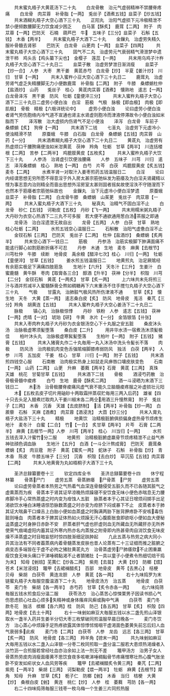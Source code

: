 <!-- { "loadSidebar": true } -->
　　共末蜜丸梧子大黄茋汤下二十丸
　　白龙骨散　治元气虚弱精神不禁腰脊疼痛
　　白龙骨　肉苁蓉　补骨脂【一两】　兎丝子【酒煮五钱】韭菜子【炒五钱】
　　共末酒糊丸梧子大空心酒下三十丸
　　正阳丸　治阳气虚损下元冷极精泄不禁小便频数腰脚无力饮食减少困乏
　　白马茎【酥炙】　鹿茸【二两】　附子　肉苁蓉【一两】巴防天　石楠　葫芦巴　牛　五味子【三分】韭菜子　石斛【五钱】　木香【两半】
　　共末蜜丸梧子大酒下二十丸
　　金鏁丸　治虚劳失精久服补骨髓去肾邪
　　巴防天　白龙骨　山茰肉【一两】　韭菜子【四两】
　　共末蜜丸梧子大空心酒下三十丸
　　固气不二丸　治虚劳元气衰弱精气滑泄梦中遗泄干柿　鸡头舌【鸡头纂下尖也】　金樱子　莲蕊【一两】
　　共末用乌鸡子汁杵丸梧子大空心酒下二十丸日二
　　韭菜子散　治虚劳梦泄日渐消瘦
　　韭菜子【炒一合】　人参　大枣　黒干姜　黄茋赤芍　白龙骨【炒】　半夏【姜汁炒】　川归　甘草【一两】
　　共末入蜜杵小豆大空心酒下三十丸日二
　　鹿茸丸　治虚劳肾气虚乏失精腰脚无力小便数鹿茸　补骨脂【二两】　附子　牛膝　桑螵蛸杜仲【盐酒炒】　山药　　兎丝子　桂心　黄茋肉苁蓉【酒煮】　懐熟地　逺志【一两】　白龙骨泽泻　黒干姜　防风　牡蛎【童便淬三分】
　　共末入蜜杵丸梧子大空心酒下二三十丸日二虚劳小便白浊　白淫　筋极　气极　脉极【即血极】　肉极【即肌极】　骨极　精极【六极详统论中】
　　虚劳小便白浊
　　论曰虚劳小便白浊者肾气劳伤胞络内冷气道不宣通也肾主水肾虚则胞冷而津液停滞故令小便白浊如米脂而下
　　泽泻散　治大虚损内伤肾气不足小便浊
　　泽泻　白龙骨　车前子　桑螵蛸【炙】　狗脊【一两】
　　共末酒下二钱
　　七圣丸　治虚劳下元虚冷小便浊精滑不禁
　　原蚕蛾　牛膝　白石脂　白龙骨　桑螵蛸【五钱】肉苁蓉　山药【一分】
　　共末酒煮糊丸梧子大空心酒下二十丸日二
　　黄茋丸　治虚劳有热虚烦口干腰胯痛便浊如米泔黄茋　茯神　羚角　牡蛎　甘草【两半】　川连括楼根【二两】　苦参【二两半】　鸡膍胵黄皮【五枚炙】
　　共末入蜜杵丸梧子大饮下三十丸
　　人参汤　治肾虚引饮便浊腰痛
　　人参　五味子　川芎　川归　逺志　泽泻桑螵蛸　桂心　熟地【一两】　白芍　片芩　白茯　鸡膍胵黄皮【炙五钱】　麦冬【二两】
　　水煮羊肾一对取汁入姜枣煎药五钱温服日二
　　白淫
　　论曰内经谓思想无穷所愿不得意淫于外入房太甚宗筋弛纵发为筋痿及为白淫夫肾藏精以悭为事志意内治则精全而啬出思想外淫房室太甚则固者摇矣故使淫泆不守随溲而下也然本于筋痿者宗筋弛纵故也
　　金鏁丸　治下元虚冷小便白淫梦遗
　　原蚕蛾　韭菜子　补骨脂【二两】　白龙骨牛膝　桑螵蛸　山茱茰　兎丝子　肉苁蓉【一两】
　　共末入蜜丸梧子大酒下三十丸
　　秘真丸　治精气不固白淫不止
　　白龙骨　砂仁【五钱】　诃勒皮【五枚】　丹砂【飞一两】
　　共末用糯米粥丸梧子大丹砂为衣空心热酒下二三丸不可多服　若大便不通欲通用葱白汤茶服之即通
　　龙骨汤　治白淫遗泄无故自出
　　龙骨【五两】　人参　白茯　甘草　熟地　桂心牡蛎【二两】
　　水煎五钱空心温服日二
　　石斛散　治阳气虚惫白淫不止
　　金钗石斛【三两】　巴防天　兎丝子【二两】　杜仲【盐酒炒】　桑螵蛸【炙两半】
　　共末空心酒下一钱日二
　　筋极
　　丹参汤　治筋实极脚下肿满面痛不能逺行脚心如割筋断折痛不可忍
　　丹参　木通　生地　麦冬　麻黄【去根节】　川芎杜仲　牛膝　续断　地骨皮　禹余粮【醋淬七次】桂心　川归【一两】　牡蛎【童便淬】　甘草【五钱】
　　姜水煎五钱温服日二
　　地黄煎丸　治足厥隂经有余筋实极足下满痛四肢筋急
　　生地汁【六升】　天冬汁【三升】　生姜汁　白蜜鹿髓　黄牛酥　枣肉【取膏各三合】　醇酒【升半】　茯神【分半】　枳殻　川芎【二分】　金钗石斛　黄茋【一两炙】　甘草【炙一两】
　　上六味共末先将煎三汁与酒并煎减半入蜜髓酥膏仝熬如稠糖再下六末重汤不住手搅匀丸梧子大空心酒下三十丸
　　气极
　　甘露丸　治肺脏气极风热所伤津液不通
　　甘草【炙】　懐生地　天冬　大黄【蒸一两】　逺志桑白皮【炙】　防风　地骨皮　羗活　秦芃【三分】羚角　胡黄连【五钱】
　　共末入蜜杵丸梧子大空心姜汤下二十丸日二
　　脉极
　　镇心丸　治脉极惊悸
　　丹砂　铁粉　人参　逺志【五钱】　茯神【一两】虎晴【一对】　琥珀【研】　牛黄　氷片【一分】　金箔银箔【卄张】
　　共末入枣肉杵丸梧子大丹砂为衣金银汤空心下十丸服之安五脏
　　桑皮沐头汤　治脉极虚寒须髪堕落
　　桑白皮【二升】
　　用井华水渍一宿煮汤沐须髪极佳
　　柏叶沐头丸　治脉极虚寒鬂髪堕落
　　生柏叶【一两】　附子【五钱】　猪膏【五钱】
　　共末入猪膏丸作二十丸毎用一丸入沐汤中洗头令髪长不落
　　肉极
　　防风汤　治肉极肌肉变色舌强隂缩脚膝疼弱防风　独活　白茯【两半】　人参　川芎　五加皮　干姜　桂心　甘草　川归【一两】　附子【五钱】
　　共末酒煎四钱空心服
　　石南散　治肉极实热身上如鼠走风痹唇口壊皮肤变色
　　石南【一两】　山药【二两】　山茰　升麻　萎蕤【两半】石膏　黄茋【三两】　真珠　天雄　桃花　甘菊甘草【五钱】
　　共末酒下二钱
　　骨极
　　酒浸芍药散　治骨极骨髓中痠疼
　　白芍　生地　鹿骨【酥炙二两】
　　酒一斗浸晒为末酒下三钱日二
　　木汤　治骨极腰脊痠痛风虚气衰不能久立脑髓痠疼服之补虚损壮元阳
　　木【五枚去皮子切片用硇砂十两取霜拌蒸収贮毎用三两入后药】　雄雀【四十只去头足入醋煮烂取肉入干姜川椒末各二两仝用酒三升慢熬膏】　附子　兎丝子【三两】　木香　沉香　天雄【去皮脐制】　活【两半】补骨脂【炒一两】　白蒺藜　石斛　天麻【酒煮】　肉苁蓉【酒浸洗】　大茴【炒三分】
　　共末入膏丸梧子大盐汤下三十丸
　　精极
　　地黄饮　治精极脏腑俱损偏身虚热骨节烦疼生地汁　麦冬汁　白蜜【二合】　竹【一合】　炙甘草【两半】　片芩　石膏【二两半】　麻黄【去根节一两】人参　川芎【两半】　桂心　川当归【一两】
　　水煎五钱去滓入汁蜜竹分二服
　　地黄煎　治精极脏腑虚羸骨节烦疼精泄不止益气养神驻顔色调血脉
　　生地汁【五升】　白酒【一斗仝汁熬成膏】　巴防天　鹿茸桑螵蛸【炙】　肉豆蔲　附子　黄茋【蜜炙一两】　蛇牀子　石斛　补骨脂【炒】　青木香　陈皮　牛膝五味子【三分】　沉香　枳殻【去白炒】　荜沉茄【五钱】肉苁蓉【二两】
　　共末入地黄膏为丸如梧桐子大酒下三十丸















　　圣济总録纂要卷十三
　　钦定四库全书
　　圣济总録纂要卷十四
　　休宁程林纂
　　骨蒸尸门
　　虚劳五蒸　骨蒸肺痿　尸骨蒸　尸劳
　　虚劳五蒸
　　论曰虚劳骨蒸者本热劳之气热着气血深连骨髓侵受五脏久而不已各随其脏气之虚熏蒸而为疾　骨蒸本于肾其证早凉晚热烦躁寝不安饮食无味小便色赤喘息无力腰疼脚冷手心常热蒸盛之时内变为疳蚀人五脏　脉蒸者本于心其证日增烦闷掷手出足渇欲饮水唾白沫睡语惊恐脉数蒸盛之时亦变为疳脐下闷或暴下不止　皮蒸者本于肺其证大喘鼻干口燥舌上白胎小便如血蒸盛之时胸满两胁下胀背胛疼卧不安咳毒伤脏则唾血　肉蒸者本于脾其证体热如火烦躁无汗心腹膨胀食即欲呕小便如血大便秘澁蒸盛之时身肿日赤卧不安　肝蒸者肝气虚也肝虚则血无所藏血无所藏肝亦无所养使荣气痼竭虚阳内蓄其证外寒内热亦名内蒸按之附骨即内热甚骨肉自消饮食无味皮燥不泽蒸盛之时目暗妄怒时惊四肢渐细足趺肿起
　　凢此五蒸与热劳之病大同小异其治法有不同者葢蒸病内着骨髓蒸发皮肤也昔人论蒸有二十三证细而推之脏腑之病变态多端皆在于虚不必拘之猪肚黄茋丸方　治骨蒸虚劳尸肺痿欬不止困重羸瘦饮食无味头痛口干涕唾稠黏渇不止者獖猪肚【一具以童子小便煮令热细切焙干捣为末】　知母【剉焙】芜荑仁【炒各二两】　紫苑【去苗】　大黄【炒】　防榔【煨】　苍术【米泔浸焙】　鼈甲【去裙襕醋炙】　百部　地骨皮　黄芩【去黒心】　桔梗　贝母　柴胡　白茯苓　黄连龙胆　人参　黄茋【各一两】
　　右十九味捣罗为末链蜜丸梧子大毎服空腹温酒下二十丸
　　地骨皮汤方　治五蒸
　　地骨皮　白茯苓　麦门冬　柴胡【各一两半】　赤芍药　甘草【炙令赤各一两】
　　右六味捣筛毎服五钱水煎食后分温二服
　　茯苓汤方　治心蒸苦心惊悚栗男子因读书损心气伤思虑损心吐血心烦多失精神或身体瘙痒风癣或胸中气满
　　白茯苓　麦门冬　款冬花　独活　槟榔【各六两】桂　防风　防己【各五两】　甘草【炙】　枳殻【四两】地骨皮【去土十两】
　　右十一味剉如麻豆大毎服五钱以水二盏先煎山泽银取水一盏半入药并生姜半分切大枣三枚擘破同煎温服早晨日晚各一
　　麦门冬饮方　治心蒸心中烦躁手足热疼欲露其体惊悸怵惕咽干虚渇面色萎黄失前忘后妇人血气衰弱多此疾
　　麦门冬【二两】　白茯苓　人参　龙齿　远志【各三两】　甘草【炙一两】　防风　地骨皮【各三两】　羚羊角【镑末一两】
　　共九味剉如麻豆大毎用五钱以水二盏入山泽银一分枣二枚同煎取一盏分温二服若大患烦热渇燥者入淡竹沥一合煎服若曾经吐血亦治余如上法一剂无不差
　　鼈甲汤方　治男子女人骨蒸热劳皮肉消瘦面痿黄不思饮食夜多咳嗽涕唾稠黏骨节疼痛憎寒壮热心腹气胀坐卧不安发如疟状女人血风劳等疾
　　鼈甲【去裙襕醋炙令黄三两】　秦芃【二两】　紫苑【一两半】　柴胡【三两】　诃梨勒皮【煨一两半】　牡蛎　麻黄【去根节】犀角　知母　升麻　甘草【炙】　栀子仁　防榔【剉】　木香　当归　桔梗　大黄【炒】　桑根白皮【剉】　黄连　桃仁【炒】　人参　桂　萎蕤　芎防【各一两】
　　右二十四味捣筛毎服三钱枣一枚乌梅一个生姜三片同煎热服
